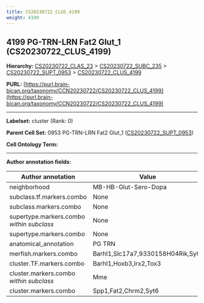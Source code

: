 ```yaml
---
title: CS20230722_CLUS_4199
weight: 4199
---
```

## 4199 PG-TRN-LRN Fat2 Glut_1 (CS20230722_CLUS_4199)
<b>Hierarchy: </b>
[CS20230722_CLAS_23](../CS20230722_CLAS_23) >
[CS20230722_SUBC_235](../CS20230722_SUBC_235) >
[CS20230722_SUPT_0953](../CS20230722_SUPT_0953) >
[CS20230722_CLUS_4199](../CS20230722_CLUS_4199)

**PURL:** [https://purl.brain-bican.org/taxonomy/CCN20230722/CS20230722_CLUS_4199](https://purl.brain-bican.org/taxonomy/CCN20230722/CS20230722_CLUS_4199)

---


**Labelset:** cluster (Rank: 0)

**Parent Cell Set:** 0953 PG-TRN-LRN Fat2 Glut_1 ([CS20230722_SUPT_0953](../CS20230722_SUPT_0953))



**Cell Ontology Term:** 

[MARKER GENES.]: #


---

[TRANSFERRED ANNOTATIONS.]: #


[AUTHOR ANNOTATION FIELDS.]: #


**Author annotation fields:**

| Author annotation | Value |
|-------------------|-------|
|neighborhood|MB-HB-Glut-Sero-Dopa|
|subclass.tf.markers.combo|None|
|subclass.markers.combo|None|
|supertype.markers.combo _within subclass_|None|
|supertype.markers.combo|None|
|anatomical_annotation|PG TRN|
|merfish.markers.combo|Barhl1,Slc17a7,9330158H04Rik,Syt6|
|cluster.TF.markers.combo|Barhl1,Hoxb3,Irx2,Tox3|
|cluster.markers.combo _within subclass_|Mme|
|cluster.markers.combo|Spp1,Fat2,Chrm2,Syt6|
